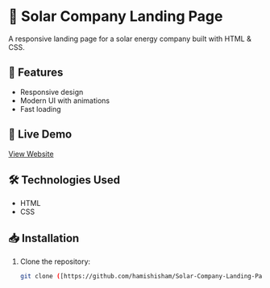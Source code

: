 
# 🚀 Solar Company Landing Page

A responsive landing page for a solar energy company built with HTML & CSS.

## 🌟 Features
- Responsive design
- Modern UI with animations
- Fast loading

## 🔗 Live Demo
[View Website]([https://hamishisham.github.io/Solar-Company-Landing-Page/])

## 🛠️ Technologies Used
- HTML
- CSS

## 📥 Installation
1. Clone the repository:
   ```sh
   git clone ([https://github.com/hamishisham/Solar-Company-Landing-Page.git])
